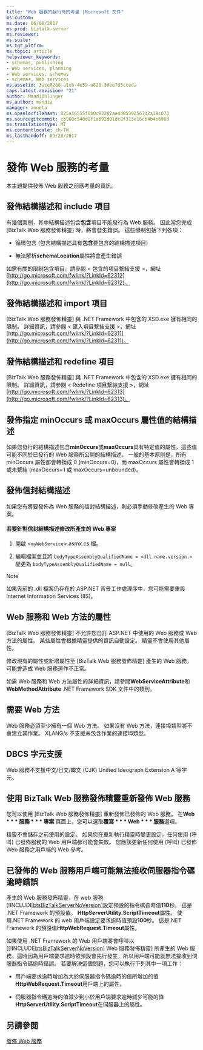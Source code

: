 ```yaml
---
title: "Web 服務的發行時的考量 |Microsoft 文件"
ms.custom: 
ms.date: 06/08/2017
ms.prod: biztalk-server
ms.reviewer: 
ms.suite: 
ms.tgt_pltfrm: 
ms.topic: article
helpviewer_keywords:
- schemas, publishing
- Web services, planning
- Web services, schemas
- schemas, Web services
ms.assetid: 3ace0260-a1cb-4e59-a820-36ee7d5cceda
caps.latest.revision: "21"
author: MandiOhlinger
ms.author: mandia
manager: anneta
ms.openlocfilehash: 825a16555f0b0c82282ae4d85592567d2a19c073
ms.sourcegitcommit: cb908c540d8f1a692d01dc8f313e16cb4b4e696d
ms.translationtype: MT
ms.contentlocale: zh-TW
ms.lasthandoff: 09/20/2017
---
```

# <a name="considerations-when-publishing-web-services"></a>發佈 Web 服務的考量
本主題提供發佈 Web 服務之前應考量的資訊。  
  
## <a name="publishing-schemas-and-the-include-element"></a>發佈結構描述和 include 項目  
 有幾個案例，其中結構描述包含**包含**項目不能發行為 Web 服務。 因此當您完成 [BizTalk Web 服務發佈精靈] 時，將會發生錯誤。 這些限制包括下列各項：  
  
-   循環包含 (包含結構描述具有**包含**要包含的結構描述項目)  
  
-   無法解析**schemaLocation**屬性將會產生錯誤  
  
 如需有關的限制包含項目，請參閱 < 包含的項目繫結支援 >，網址[http://go.microsoft.com/fwlink/?LinkId=62312](http://go.microsoft.com/fwlink/?LinkId=62312)。  
  
## <a name="publishing-schemas-and-the-import-element"></a>發佈結構描述和 import 項目  
 [BizTalk Web 服務發佈精靈] 與 .NET Framework 中包含的 XSD.exe 擁有相同的限制。 詳細資訊，請參閱 < 匯入項目繫結支援 >，網址[http://go.microsoft.com/fwlink/?LinkId=62311](http://go.microsoft.com/fwlink/?LinkId=62311)。  
  
## <a name="publishing-schemas-and-the-redefine-element"></a>發佈結構描述和 redefine 項目  
 [BizTalk Web 服務發佈精靈] 與 .NET Framework 中包含的 XSD.exe 擁有相同的限制。 詳細資訊，請參閱 < Redefine 項目繫結支援 >，網址[http://go.microsoft.com/fwlink/?LinkId=62313](http://go.microsoft.com/fwlink/?LinkId=62313)。  
  
## <a name="publishing-schemas-that-specify-values-for-minoccurs-or-maxoccurs-attributes"></a>發佈指定 minOccurs 或 maxOccurs 屬性值的結構描述  
 如果您發行的結構描述包含**minOccurs**或**maxOccurs**具有特定值的屬性，這些值可能不同於已發行的 Web 服務所公開的結構描述。 一般的基本原則是，所有 minOccurs 屬性都會轉換成 0 (minOccurs=0)，而 maxOccurs 屬性會轉換成 1 或未繫結 (maxOccurs=1 或 maxOccurs=unbounded)。  
  
## <a name="publishing-envelope-schemas"></a>發佈信封結構描述  
 如果您有將要發佈為 Web 服務的信封結構描述，則必須手動修改產生的 Web 專案。  
  
#### <a name="to-modify-the-generated-web-project-for-envelope-schemas"></a>若要針對信封結構描述修改所產生的 Web 專案  
  
1.  開啟 <`myWebService`>.asmx.cs 檔。  
  
2.  編輯檔案並且將 `bodyTypeAssemblyQualifiedName = <dll.name.version.>` 變更為 `bodyTypeAssemblyQualifiedName = null`。  
  
> [!NOTE]
>  如果先前的 .dll 檔案仍存在於 ASP.NET 背景工作處理序中，您可能需要重設 Internet Information Services (IIS)。  
  
## <a name="web-service-and-web-method-attributes"></a>Web 服務和 Web 方法的屬性  
 [BizTalk Web 服務發佈精靈] 不允許您自訂 ASP.NET 中使用的 Web 服務或 Web 方法的屬性。 某些屬性會根據精靈提供的資訊自動設定。 精靈不會使用其他屬性。  
  
 修改現有的屬性或新增屬性至 [BizTalk Web 服務發佈精靈] 產生的 Web 服務，可能會造成 Web 服務運作不正常。  
  
 如需 Web 服務和 Web 方法屬性的詳細資訊，請參閱**WebServiceAttribute**和**WebMethodAttribute** .NET Framework SDK 文件中的類別。  
  
## <a name="web-method-required"></a>需要 Web 方法  
 Web 服務必須至少擁有一個 Web 方法。 如果沒有 Web 方法，連接埠類型將不會建立其作業。 XLANG/s 不支援未包含作業的連接埠類型。  
  
## <a name="dbcs-character-support"></a>DBCS 字元支援  
 Web 服務不支援中文/日文/韓文 (CJK) Unified Ideograph Extension A 等字元。  
  
## <a name="republishing-web-services-using-the-biztalk-web-services-publishing-wizard"></a>使用 BizTalk Web 服務發佈精靈重新發佈 Web 服務  
 您可以使用 [BizTalk Web 服務發佈精靈] 重新發佈已發佈的 Web 服務。 在**Web * * * 服務 * * * 專案** 頁面上，您可以選取**覆寫 * * * Web * * * 服務**選項。  
  
 精靈不會儲存之前使用的設定。 如果您在重新執行精靈時變更設定，任何使用 (呼叫) 已發佈服務的 Web 用戶端都可能會失敗。 您應該更新任何使用 (呼叫) 已發佈 Web 服務之用戶端的 Web 參考。  
  
## <a name="clients-of-published-web-services-may-not-receive-server-script-timeout-errors"></a>已發佈的 Web 服務用戶端可能無法接收伺服器指令碼逾時錯誤  
 產生的 Web 服務發佈精靈，在 web 服務[!INCLUDE[btsBizTalkServerNoVersion](../includes/btsbiztalkservernoversion-md.md)]設定預設的指令碼逾時值**110**秒。 這是 .NET Framework 的預設值。 **HttpServerUtility.ScriptTimeout**屬性。 使用.NET Framework 的 web 用戶端設定要求逾時值預設**100**秒。 這是.NET Framework 的預設值**HttpWebRequest.Timeout**屬性。  
  
 如果使用 .NET Framework 的 Web 用戶端將會呼叫以 [[!INCLUDE[btsBizTalkServerNoVersion](../includes/btsbiztalkservernoversion-md.md)] Web 服務發佈精靈] 所產生的 Web 服務，這時因為用戶端要求逾時依預設會先行發生，所以用戶端可能就無法接收到伺服器指令碼逾時錯誤。 若要解決這個問題，您可以執行下列其中一項工作：  
  
-   用戶端要求逾時增加為大於伺服器指令碼逾時的值所增加的值**HttpWebRequest.Timeout**用戶端上的屬性。  
  
-   伺服器指令碼逾時的值減少到小於用戶端要求逾時減少可能的值**HttpServerUtility.ScriptTimeout**在伺服器上的屬性。  
  
## <a name="see-also"></a>另請參閱  
 [發佈 Web 服務](../core/publishing-web-services.md)